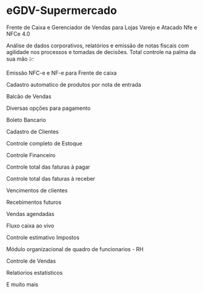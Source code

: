 # eGDV-Supermercado
Frente de Caixa e Gerenciador de Vendas para Lojas Varejo e Atacado Nfe e NFCe 4.0

Análise de dados corporativos, relatórios e emissão de notas fiscais com agilidade nos processos e tomadas de decisões. Total controle na palma da sua mão 💹

Emissão NFC-e e NF-e para Frente de caixa

Cadastro automatico de produtos por nota de entrada

Balcão de Vendas

Diversas opções para pagamento

Boleto Bancario

Cadastro de Clientes

Controle completo de Estoque

Controle Financeiro

Controle total das faturas à pagar

Controle total das faturas à receber

Vencimentos de clientes

Recebimentos futuros

Vendas agendadas

Fluxo caixa ao vivo

Controle estimativo Impostos

Módulo organizacional de quadro de funcionarios - RH

Controle de Vendas

Relatiorios estatisticos

E muito mais
